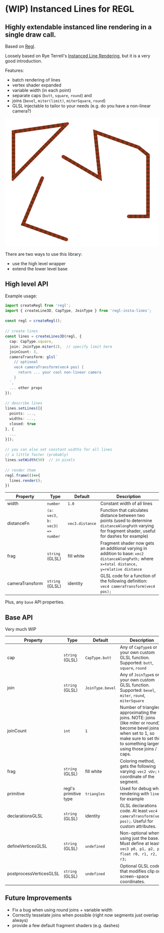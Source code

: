 # (WIP) Instanced Lines for REGL

## Highly extendable instanced line rendering in a single draw call.
Based on [Regl](https://github.com/regl-project/regl).

Loosely based on Rye Terrell's [Instanced Line Rendering](https://wwwtyro.net/2019/11/18/instanced-lines.html), but it is a very good introduction.

Features:
- batch rendering of lines
- vertex shader expanded
- variable width (in each point)
- separate caps (`butt`, `square`, `round`) and
- joins (`bevel`, `miter(limit)`, `miterSquare`, `round`)
- GLSL injectable to tailor to your needs (e.g. do you have a non-linear camera?)

![Example](static/example.png)

There are two ways to use this library:
- use the high level wrapper
- extend the lower level base

## High level API

Example usage:
```typescript
import createRegl from 'regl';
import { createLine3D, CapType, JoinType } from 'regl-insta-lines';

const regl = createRegl();

// create lines
const lines = createLines3D(regl, {
  cap: CapType.square,
  join: JoinType.miter(2),  // specify limit here
  joinCount: 3,
  cameraTransform: glsl`
    // optional
    vec4 cameraTransform(vec4 pos) {
      return ... your cool non-linear camera
    }
  `,
  ... other props
});

// describe lines
lines.setLines([{
  points: ...,
  widths: ...,
  closed: true
}, {
  ...
}]);

// you can also set constant widths for all lines
// a little faster (probably)
lines.setWidth(50)  // in pixels

// render them
regl.frame(()=>{
  lines.render();
})
```

| Property | Type | Default | Description |
|----------|------|---------|-------------|
| width | `number` | `1.0` | Constant width of all lines |
| distanceFn | `(a: vec3, b: vec3) => number` | `vec3.distance` | Function that calculates distance between two points (used to determine `distanceAlongPath` varying for fragment shader, useful for dashes for example) |
| frag | `string` (GLSL) | fill white | Fragment shader now gets an additional varying in addition to base: `vec2 distanceAlongPath;` where `x=total distance, y=relative distance` |
| cameraTransform | `string` (GLSL) | identity | GLSL code for a function of the following definition: `vec4 cameraTransform(vec4 pos);` |

Plus, any `base` API properties.

## Base API

Very much WIP

| Property | Type | Default | Description |
|----------|------|---------|-------------|
| cap | `string` (GLSL) | `CapType.butt` | Any of `CapType`s or your own custom GLSL function. Supported: `butt`, `square`, `round` |
| join | `string` (GLSL) | `JoinType.bevel` | Any of `JoinType`s or your own custom GLSL function. Supported: `bevel`, `miter`, `round`, `miterSquare` |
| joinCount | `int` | `1` | Number of triangles approximating the joins. NOTE: joins (like miter or round) become bevel joins when set to 1, so make sure to set this to something larger if using those joins / caps. |
| frag | `string` (GLSL) | fill white | Coloring method, gets the following varying: `vec2 vUv;` uv coordinate of the segment. |
| primitive | regl's primitive type | `triangles` | Used for debug when rendering with `lines` for example |
| declarationsGLSL | `string` (GLSL) | identity | GLSL declarations code. At least `vec4 cameraTransform(vec4 pos);`. Useful for custom attributes. |
| defineVerticesGLSL | `string` (GLSL) | `undefined` | Non-optional when using just the base. Must define at least `vec3 p0, p1, p2, p3; float r0, r1, r2, r3;` |
| postprocessVerticesGLSL | `string` (GLSL) | `undefined` | Optional GLSL code that modifies clip or screen-space coordinates. |

## Future Improvements
- Fix a bug when using round joins + variable width
- Correctly tesselate joins when possible (right now segments just overlap always)
- provide a few default fragment shaders (e.g. dashes)
